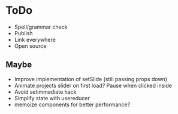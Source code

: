 # ToDo

- Spell/grammar check
- Publish
- Link everywhere
- Open source

## Maybe

- Improve implementation of setSlide (still passing props down)
- Animate projects slider on first load? Pause when clicked inside
- Avoid setimmediate hack
- Simplify state with usereducer
- memoize components for better performance?
